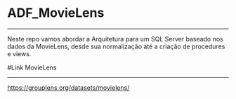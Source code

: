 # ADF_MovieLens


________________________________________________________________________________________________________________________________________________________________

Neste repo vamos abordar a Arquitetura para um SQL Server baseado nos dados da MovieLens, desde sua normalização até a criação de procedures e views.  

#Link MovieLens
________________________________________________________________________________________________________________________________________________________________

https://grouplens.org/datasets/movielens/
